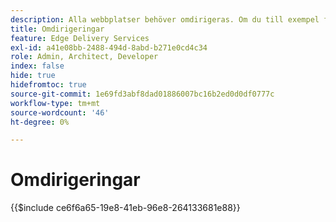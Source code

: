 ```yaml
---
description: Alla webbplatser behöver omdirigeras. Om du till exempel flyttar eller tar bort innehåll vill du att användarna fortfarande ska kunna hitta det eller det näst bästa. Mer information om hur du tar bort innehåll finns i dokumentredigering och publicering av innehåll.
title: Omdirigeringar
feature: Edge Delivery Services
exl-id: a41e08bb-2488-494d-8abd-b271e0cd4c34
role: Admin, Architect, Developer
index: false
hide: true
hidefromtoc: true
source-git-commit: 1e69fd3abf8dad01886007bc16b2ed0d0df0777c
workflow-type: tm+mt
source-wordcount: '46'
ht-degree: 0%

---
```


# Omdirigeringar

{{$include ce6f6a65-19e8-41eb-96e8-264133681e88}}
